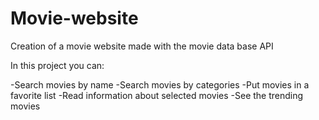 # Movie-website
Creation of a movie website made with the movie data base API

In this project you can:

  -Search movies by name
  -Search movies by categories
  -Put movies in a favorite list
  -Read information about selected movies
  -See the trending movies
